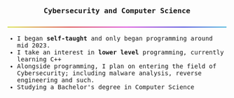 <samp>
  <h3 align=center> Cybersecurity and Computer Science</h3>
  <p align="center">
    <img src="rainbowBar.png">
  </p>

  <ul>
    <li> I began <strong>self-taught</strong> and only began programming around mid 2023. </li>
    <li> I take an interest in <strong>lower level</strong> programming, currently learning C++</li>
    <li> Alongside programming, I plan on entering the field of Cybersecurity; including malware analysis, reverse engineering and such. </li>
    <li> Studying a Bachelor's degree in Computer Science </li>
  </ul>
</samp>
